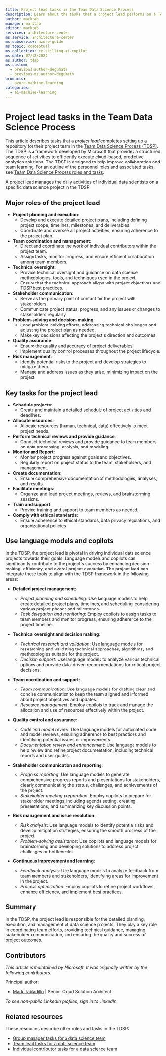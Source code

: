 ```yaml
---
title: Project lead tasks in the Team Data Science Process
description: Learn about the tasks that a project lead performs on a Team Data Science Process team, including how they can incorporate language models and copilots.
author: marktab
manager: marktab
editor: marktab
services: architecture-center
ms.service: architecture-center
ms.subservice: azure-guide
ms.topic: conceptual
ms.collection: ce-skilling-ai-copilot
ms.date: 07/12/2024
ms.author: tdsp
ms.custom:
  - previous-author=deguhath
  - previous-ms.author=deguhath
products:
  - azure-machine-learning
categories:
  - ai-machine-learning
---
```


# Project lead tasks in the Team Data Science Process

This article describes tasks that a *project lead* completes setting up a repository for their project team in the [Team Data Science Process (TDSP)](overview.yml). The TDSP is a framework developed by Microsoft that provides a structured sequence of activities to efficiently execute cloud-based, predictive analytics solutions. The TDSP is designed to help improve collaboration and team learning. For an outline of the personnel roles and associated tasks, see [Team Data Science Process roles and tasks](roles-tasks.md).

A project lead manages the daily activities of individual data scientists on a specific data science project in the TDSP. 

## Major roles of the project lead

-  **Project planning and execution**:
    -   Develop and execute detailed project plans, including defining project scope, timelines, milestones, and deliverables.
    -   Coordinate and oversee all project activities, ensuring adherence to the project plan.
-  **Team coordination and management**:
    -   Direct and coordinate the work of individual contributors within the project team.
    -   Assign tasks, monitor progress, and ensure efficient collaboration among team members.
-  **Technical oversight**:
    -   Provide technical oversight and guidance on data science methodologies, tools, and techniques used in the project.
    -   Ensure that the technical approach aligns with project objectives and TDSP best practices.
-  **Stakeholder communication**:
    -   Serve as the primary point of contact for the project with stakeholders.
    -   Communicate project status, progress, and any issues or changes to stakeholders regularly.
-  **Problem-solving and decision-making**:
    -   Lead problem-solving efforts, addressing technical challenges and adjusting the project plan as needed.
    -   Make key decisions affecting the project's direction and outcomes.
-  **Quality assurance**:
    -   Ensure the quality and accuracy of project deliverables.
    -   Implement quality control processes throughout the project lifecycle.
-  **Risk management**:
    -   Identify potential risks to the project and develop strategies to mitigate them.
    -   Manage and address issues as they arise, minimizing impact on the project.

## Key tasks for the project lead

-   **Schedule projects**:
    -   Create and maintain a detailed schedule of project activities and deadlines.
-   **Allocate resources**:
    -   Allocate resources (human, technical, data) effectively to meet project needs.
-   **Perform technical reviews and provide guidance**:
    -   Conduct technical reviews and provide guidance to team members on data processing, analysis, and modeling.
-   **Monitor and Report**:
    -   Monitor project progress against goals and objectives.
    -   Regularly report on project status to the team, stakeholders, and management.
-   **Create documentation**:
    -   Ensure comprehensive documentation of methodologies, analyses, and results.
-   **Facilitate meetings**:
    -   Organize and lead project meetings, reviews, and brainstorming sessions.
-   **Train and support**:
    -   Provide training and support to team members as needed.
-   **Comply with ethical standards**:
    -   Ensure adherence to ethical standards, data privacy regulations, and organizational policies.
   
## Use language models and copilots

In the TDSP, the project lead is pivotal in driving individual data science projects towards their goals. Language models and copilots can significantly contribute to the project's success by enhancing decision-making, efficiency, and overall project execution. The project lead can integrate these tools to align with the TDSP framework in the following areas:

- **Detailed project management**:

  -   *Project planning and scheduling*: Use language models to help create detailed project plans, timelines, and scheduling, considering various project phases and milestones.
  -   *Task delegation and monitoring*: Employ copilots to assign tasks to team members and monitor progress, ensuring adherence to the project timeline.

- **Technical oversight and decision making**:

  -   *Technical research and validation*: Use language models for researching and validating technical approaches, algorithms, and methodologies suitable for the project.
  -   *Decision support*: Use language models to analyze various technical options and provide data-driven recommendations for critical project decisions.

- **Team coordination and support**:

  -   *Team communication*: Use language models for drafting clear and concise communication to keep the team aligned and informed about project objectives and updates.
  -   *Resource management*: Employ copilots to track and manage the allocation and use of resources effectively within the project.

- **Quality control and assurance**:

  -   *Code and model review*: Use language models for automated code and model reviews, ensuring adherence to best practices and identifying potential issues or improvements.
  -   *Documentation review and enhancement*: Use language models to help review and refine project documentation, including technical reports and user guides.

- **Stakeholder communication and reporting**:

  -   *Progress reporting*: Use language models to generate comprehensive progress reports and presentations for stakeholders, clearly communicating the status, challenges, and achievements of the project.
  -   *Stakeholder meeting preparation*: Employ copilots to prepare for stakeholder meetings, including agenda setting, creating presentations, and summarizing key discussion points.

- **Risk management and issue resolution**:

  -   *Risk analysis*: Use language models to identify potential risks and develop mitigation strategies, ensuring the smooth progress of the project.
  -   *Problem-solving assistance*: Use copilots and language models for brainstorming and developing solutions to address project challenges or bottlenecks.

- **Continuous improvement and learning**:

  -   *Feedback analysis*: Use language models to analyze feedback from team members and stakeholders, identifying areas for improvement in the project.
  -   *Process optimization*: Employ copilots to refine project workflows, enhance efficiency, and implement best practices.

## Summary

In the TDSP, the project lead is responsible for the detailed planning, execution, and management of data science projects. They play a key role in coordinating team efforts, providing technical guidance, managing stakeholder communication, and ensuring the quality and success of project outcomes.

## Contributors

*This article is maintained by Microsoft. It was originally written by the following contributors.* 

Principal author:

 - [Mark Tabladillo](https://www.linkedin.com/in/marktab/) | Senior Cloud Solution Architect

*To see non-public LinkedIn profiles, sign in to LinkedIn.*

## Related resources

These resources describe other roles and tasks in the TDSP:

- [Group manager tasks for a data science team](group-manager-tasks.md)
- [Team lead tasks for a data science team](team-lead-tasks.md)
- [Individual contributor tasks for a data science team](project-ic-tasks.md)
